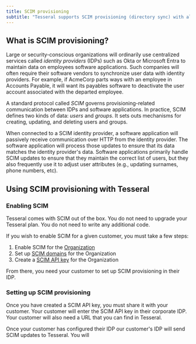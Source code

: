 ```yaml
---
title: SCIM provisioning
subtitle: "Tesseral supports SCIM provisioning (directory sync) with all major identity providers (IDPs)"
---
```


## What is SCIM provisioning?

Large or security-conscious organizations will ordinarily use centralized services called *identity providers* (IDPs) such as Okta or Microsoft Entra to maintain data on employees software applications. Such companies will often require their software vendors to synchronize user data with identity providers. For example, if AcmeCorp parts ways with an employee in Accounts Payable, it will want its payables software to deactivate the user account associated with the departed employee.

A standard protocol called *SCIM* governs provisioning-related communication between IDPs and software applications. In practice, SCIM defines two kinds of data: *users* and *groups*. It sets outs mechanisms for creating, updating, and deleting users and groups. 

When connected to a SCIM identity provider, a software application will passively receive communication over HTTP from the identity provider. The software application will process those updates to ensure that its data matches the identity provider's data. Software applications primarily handle SCIM updates to ensure that they maintain the correct list of users, but they also frequently use it to adjust user attributes (e.g., updating surnames, phone numbers, etc). 


## Using SCIM provisioning with Tesseral

### Enabling SCIM

Tesseral comes with SCIM out of the box. You do not need to upgrade your Tesseral plan. You do not need to write any additional code. 

If you wish to enable SCIM for a given customer, you must take a few steps:

1. Enable SCIM for the [Organization](/docs/concepts/organizations)
2. Set up [SCIM domains](/docs/concepts/organizations#SCIM-domains) for the Organization
3. Create a [SCIM API key](/docs/concepts/scim-api-keys) for the Organization

From there, you need your customer to set up SCIM provisioning in their IDP.

### Setting up SCIM provisioning

Once you have created a SCIM API key, you must share it with your customer. Your customer will enter the SCIM API key in their corporate IDP. Your customer will also need a URL that you can find in Tesseral.

Once your customer has configured their IDP our customer's IDP will send SCIM updates to Tesseral. You will 

